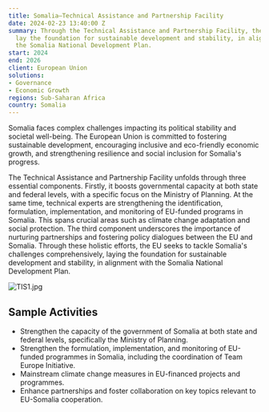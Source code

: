 ```yaml
---
title: Somalia—Technical Assistance and Partnership Facility
date: 2024-02-23 13:40:00 Z
summary: Through the Technical Assistance and Partnership Facility, the EU seeks to
  lay the foundation for sustainable development and stability, in alignment with
  the Somalia National Development Plan.
start: 2024
end: 2026
client: European Union
solutions:
- Governance
- Economic Growth
regions: Sub-Saharan Africa
country: Somalia
---
```


Somalia faces complex challenges impacting its political stability and societal well-being. The European Union is committed to fostering sustainable development, encouraging inclusive and eco-friendly economic growth, and strengthening resilience and social inclusion for Somalia's progress.

The Technical Assistance and Partnership Facility unfolds through three essential components. Firstly, it boosts governmental capacity at both state and federal levels, with a specific focus on the Ministry of Planning. At the same time, technical experts are strengthening the identification, formulation, implementation, and monitoring of EU-funded programs in Somalia. This spans crucial areas such as climate change adaptation and social protection. The third component underscores the importance of nurturing partnerships and fostering policy dialogues between the EU and Somalia. Through these holistic efforts, the EU seeks to tackle Somalia's challenges comprehensively, laying the foundation for sustainable development and stability, in alignment with the Somalia National Development Plan.

![TIS1.jpg](/uploads/TIS1.jpg)
 
## Sample Activities

* Strengthen the capacity of the government of Somalia at both state and federal levels, specifically the Ministry of Planning.
* Strengthen the formulation, implementation, and monitoring of EU-funded programmes in Somalia, including the coordination of Team Europe Initiative.
* Mainstream climate change measures in EU-financed projects and programmes.
* Enhance partnerships and foster collaboration on key topics relevant to EU-Somalia cooperation.